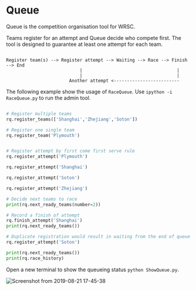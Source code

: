 # Queue

Queue is the competition organisation tool for WRSC.

Teams register for an attempt and Queue decide who compete first.
The tool is designed to guarantee at least one attempt for each team.


```

Register team(s) --> Register attempt --> Waiting --> Race --> Finish --> End
                            |                                    |
                            |                                    |
                        Another attempt <------------------------- 
```

The following example show the usage of `RaceQueue`. Use `ipython -i RaceQueue.py` to run the admin tool. 

```python

# Register multiple teams
rq.register_teams(['Shanghai','Zhejiang','Soton'])

# Register one single team
rq.register_team('Plymouth')


# Register attempt by first come first serve rule
rq.register_attempt('Plymouth')

rq.register_attempt('Shanghai')

rq.register_attempt('Soton')

rq.register_attempt('Zhejiang')

# Decide next teams to race
print(rq.next_ready_teams(number=2))

# Record a finish of attempt
rq.finish_attempt('Shanghai')
print(rq.next_ready_teams())

# Duplicate registration would result in waiting from the end of queue
rq.register_attempt('Soton') 

print(rq.next_ready_teams())
print(rq.race_history)

```

Open a new terminal to show the queueing status `python ShowQueue.py`.

![Screenshot from 2019-08-21 17-45-38](https://user-images.githubusercontent.com/6488896/63470847-a745e100-c43b-11e9-80d1-280d0481d676.png)
